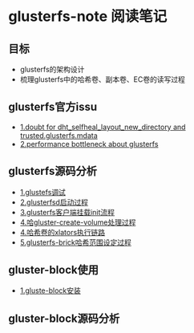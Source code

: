 # glusterfs-note 阅读笔记

## 目标

- glusterfs的架构设计
- 梳理glusterfs中的哈希卷、副本卷、EC卷的读写过程



## glusterfs官方issu
- [1.doubt for dht_selfheal_layout_new_directory and trusted.glusterfs.mdata](https://github.com/gluster/glusterfs/issues/1467)
- [2.performance bottleneck about glusterfs](https://github.com/gluster/glusterfs/issues/1462)


## glusterfs源码分析
- [1.glustefs调试](./document/glusterfs/glusterfs调试.md)
- [2.glusterfsd启动过程](./document/glusterfs/glusterfsd启动过程.md)
- [3.glusterfs客户端挂载init流程](./document/glusterfs/glusterfs客户端挂载init流程.md)
- [4.哈gluster-create-volume处理过程](./document/glusterfs/gluster-create-volume处理过程.md)
- [4.哈希卷的xlators执行链路](./document/glusterfs/哈希卷的xlator执行链路.md)
- [5.glusterfs-brick哈希范围设定过程](./document/glusterfs/glusterfs-brick哈希范围设定过程.md)


## gluster-block使用
- [1.gluste-block安装](./document/gluster-block/gluste-block介绍.md)
## gluster-block源码分析